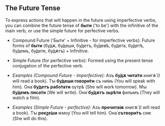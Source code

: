 ## The Future Tense

To express actions that will happen in the future using imperfective verbs, you can combine the future tense of **быти** ('to be') with the infinitive of the main verb, or use the simple future for perfective verbs.

* Compound Future ('Быти' + Infinitive - for imperfective verbs): Future forms of **быти** (бу́дѫ, бу́деши, бу́детъ, бу́девѣ, бу́дета, бу́детѣ, бу́демъ, бу́дете, бу́дѫтъ) + Infinitive.
* Simple Future (for perfective verbs): Formed using the present tense conjugation of the perfective verb.

* *Examples (Compound Future - imperfective):* Азъ **бу́дѫ чита́ти** книгѫ́ (I will read a book). Тꙑ **бу́деши говори́ти** съ ни́мь (You will speak with him). Она́ **бу́детъ рабо́тати** оутрѣ (She will work tomorrow). Мꙑ **бу́демъ писа́ти** (We will write). Они́ **бу́дѫтъ зьрѣти** фильмъ (They will watch a film).
* *Examples (Simple Future - perfective):* Азъ **прочита́ѭ** книгѫ́ (I will read a book). Тꙑ **рекꙁе́ши** ѥмоу́ (You will tell him). Она́ **сътвори́тъ** сиѥ (She will do this).